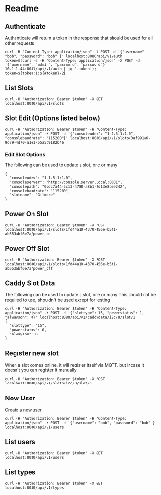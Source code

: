 # Readme

## Authenticate
Authenticate will return a token in the response that should be used for all other requests
```
curl -H "Content-Type: application/json" -X POST -d '{"username": "bob", "password": "bob" }' localhost:8080/api/v1/auth
token=$(curl -s -H "Content-Type: application/json" -X POST -d '{"username": "admin", "password": "password"}' 10.1.1.44:8081/api/v1/auth | jq '.token'); token=${token:1:${#token}-2}
```

## List Slots
```
curl -H "Authorization: Bearer $token" -X GET localhost:8080/api/v1/slots
```

## Slot Edit (Options listed below)
```
curl -H "Authorization: Bearer $token" -H "Content-Type: application/json" -X POST -d '{"consoleudev": "1-1.5.1:1.0", "consolebaudrate": "115200"}' localhost:8080/api/v1/slots/3af991a6-9d79-4d70-a1e1-55a5d9182b46
```

### Edit Slot Options
The following can be used to update a slot, one or many
```
{
  "consoleudev": "1-1.5.1:1.0",
  "consoleserver": "http://console.server.local:8001",
  "consolepath": "0cdc7a44-6c13-4788-a8b1-2d13e8bee242",
  "consolebaudrate": "115200",
  "slotname": "Gilmore"
}
```

## Power On Slot
```
curl -H "Authorization: Bearer $token" -X POST localhost:8080/api/v1/slots/1fd44a10-4370-456e-b5f1-ab553abf6e7a/power_on
```

## Power Off Slot
```
curl -H "Authorization: Bearer $token" -X POST localhost:8080/api/v1/slots/1fd44a10-4370-456e-b5f1-ab553abf6e7a/power_off
```

## Caddy Slot Data
The following can be used to update a slot, one or many
This should not be required to use, shouldn't be used except for testing
```
curl -H "Authorization: Bearer $token" -H "Content-Type: application/json" -X POST -d '{"slottype": 15, "powerstatus": 1, "alwayson": 0}' localhost:8080/api/v1/caddydata/i2c/8/slot/1
{
  "slottype": "15",
  "powerstatus": 0,
  "alwayson": 0
}
```

## Register new slot
When a slot comes online, it will register itself via MQTT, but incase it doesn't you can register it manually
```
curl -H "Authorization: Bearer $token" -X POST localhost:8080/api/v1/slots/i2c/8/slot/1
```

## New User
Create a new user
```
curl -H "Authorization: Bearer $token" -H "Content-Type: application/json" -X POST -d '{"username": "bob", "password": "bob" }' localhost:8080/api/v1/users
```

## List users
```
curl -H "Authorization: Bearer $token" -X GET localhost:8080/api/v1/users
```

## List types
```
curl -H "Authorization: Bearer $token" -X GET localhost:8080/api/v1/types
```
